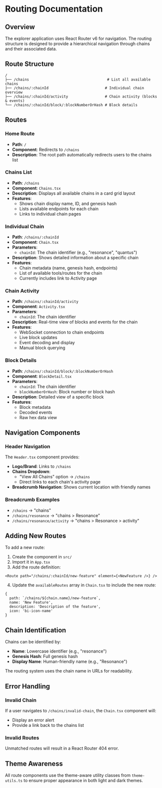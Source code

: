 # Routing Documentation

## Overview

The explorer application uses React Router v6 for navigation. The routing structure is designed to provide a hierarchical navigation through chains and their associated data.

## Route Structure

```
/
├── /chains                                    # List all available chains
├── /chains/:chainId                          # Individual chain overview
├── /chains/:chainId/activity                 # Chain activity (blocks & events)
└── /chains/:chainId/block/:blockNumberOrHash # Block details
```

## Routes

### Home Route
- **Path**: `/`
- **Component**: Redirects to `/chains`
- **Description**: The root path automatically redirects users to the chains list

### Chains List
- **Path**: `/chains`
- **Component**: `Chains.tsx`
- **Description**: Displays all available chains in a card grid layout
- **Features**:
  - Shows chain display name, ID, and genesis hash
  - Lists available endpoints for each chain
  - Links to individual chain pages

### Individual Chain
- **Path**: `/chains/:chainId`
- **Component**: `Chain.tsx`
- **Parameters**:
  - `chainId`: The chain identifier (e.g., "resonance", "quantus")
- **Description**: Shows detailed information about a specific chain
- **Features**:
  - Chain metadata (name, genesis hash, endpoints)
  - List of available tools/routes for the chain
  - Currently includes link to Activity page

### Chain Activity
- **Path**: `/chains/:chainId/activity`
- **Component**: `Activity.tsx`
- **Parameters**:
  - `chainId`: The chain identifier
- **Description**: Real-time view of blocks and events for the chain
- **Features**:
  - WebSocket connection to chain endpoints
  - Live block updates
  - Event decoding and display
  - Manual block querying

### Block Details
- **Path**: `/chains/:chainId/block/:blockNumberOrHash`
- **Component**: `BlockDetail.tsx`
- **Parameters**:
  - `chainId`: The chain identifier
  - `blockNumberOrHash`: Block number or block hash
- **Description**: Detailed view of a specific block
- **Features**:
  - Block metadata
  - Decoded events
  - Raw hex data view

## Navigation Components

### Header Navigation
The `Header.tsx` component provides:
- **Logo/Brand**: Links to `/chains`
- **Chains Dropdown**: 
  - "View All Chains" option → `/chains`
  - Direct links to each chain's activity page
- **Breadcrumb Navigation**: Shows current location with friendly names

### Breadcrumb Examples
- `/chains` → "chains"
- `/chains/resonance` → "chains > Resonance"
- `/chains/resonance/activity` → "chains > Resonance > activity"

## Adding New Routes

To add a new route:

1. Create the component in `src/`
2. Import it in `App.tsx`
3. Add the route definition:
```tsx
<Route path="/chains/:chainId/new-feature" element={<NewFeature />} />
```

4. Update the `availableRoutes` array in `Chain.tsx` to include the new route:
```tsx
{
  path: `/chains/${chain.name}/new-feature`,
  name: 'New Feature',
  description: 'Description of the feature',
  icon: 'bi-icon-name'
}
```

## Chain Identification

Chains can be identified by:
- **Name**: Lowercase identifier (e.g., "resonance")
- **Genesis Hash**: Full genesis hash
- **Display Name**: Human-friendly name (e.g., "Resonance")

The routing system uses the chain name in URLs for readability.

## Error Handling

### Invalid Chain
If a user navigates to `/chains/invalid-chain`, the `Chain.tsx` component will:
- Display an error alert
- Provide a link back to the chains list

### Invalid Routes
Unmatched routes will result in a React Router 404 error.

## Theme Awareness

All route components use the theme-aware utility classes from `theme-utils.ts` to ensure proper appearance in both light and dark themes.
